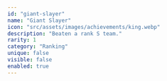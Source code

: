 ```yaml
---
id: "giant-slayer"
name: "Giant Slayer"
icon: "src/assets/images/achievements/king.webp"
description: "Beaten a rank S team."
rarity: 1
category: "Ranking"
unique: false
visible: false
enabled: true
---
```

